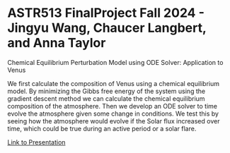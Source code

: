 # ASTR513 FinalProject Fall 2024 - Jingyu Wang, Chaucer Langbert, and Anna Taylor

Chemical Equilibrium Perturbation Model using ODE Solver: Application to Venus

We first calculate the composition of Venus using a chemical equilibrium model. By minimizing the Gibbs free energy of the system using the gradient descent method we can calculate the chemical equilibrium composition of the atmosphere. Then we develop an ODE solver to time evolve the atmosphere given some change in conditions. We test this by seeing how the atmosphere would evolve if the Solar flux increased over time, which could be true during an active period or a solar flare.  

[Link to Presentation]([url](https://docs.google.com/presentation/d/1gSA0-y50y7Khe0d6DW1_RRh0SNLG6XgVb-e1m2WkWQc/edit?usp=sharing))
